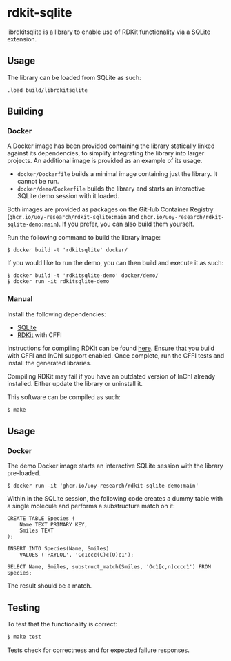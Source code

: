 # rdkit-sqlite

librdkitsqlite is a library to enable use of RDKit functionality via a SQLite extension.

## Usage

The library can be loaded from SQLite as such:

```
.load build/librdkitsqlite
```

## Building

### Docker

A Docker image has been provided containing the library statically linked against its dependencies, to simplify integrating the library into larger projects. An additional image is provided as an example of its usage.

- `docker/Dockerfile` builds a minimal image containing just the library. It cannot be run.
- `docker/demo/Dockerfile` builds the library and starts an interactive SQLite demo session with it loaded.

Both images are provided as packages on the GitHub Container Registry (`ghcr.io/uoy-research/rdkit-sqlite:main` and `ghcr.io/uoy-research/rdkit-sqlite-demo:main`). If you prefer, you can also build them yourself.

Run the following command to build the library image:

`$ docker build -t 'rdkitsqlite' docker/`

If you would like to run the demo, you can then build and execute it as such:

```
$ docker build -t 'rdkitsqlite-demo' docker/demo/
$ docker run -it rdkitsqlite-demo
```

### Manual

Install the following dependencies:

- [SQLite](https://www.sqlite.org/)
- [RDKit](https://github.com/rdkit/rdkit) with CFFI

Instructions for compiling RDKit can be found [here](https://github.com/rdkit/rdkit/blob/master/Docs/Book/Install.md). Ensure that you build with CFFI and InChI support enabled. Once complete, run the CFFI tests and install the generated libraries.

Compiling RDKit may fail if you have an outdated version of InChI already installed. Either update the library or uninstall it.

This software can be compiled as such:

```bash
$ make
```

## Usage

### Docker

The demo Docker image starts an interactive SQLite session with the library pre-loaded.

`$ docker run -it 'ghcr.io/uoy-research/rdkit-sqlite-demo:main'`


Within in the SQLite session, the following code creates a dummy table with a single molecule and performs a substructure match on it:

```
CREATE TABLE Species (
    Name TEXT PRIMARY KEY,
    Smiles TEXT
);

INSERT INTO Species(Name, Smiles)
    VALUES ('PXYLOL', 'Cc1ccc(C)c(O)c1');

SELECT Name, Smiles, substruct_match(Smiles, 'Oc1[c,n]cccc1') FROM Species;
```

The result should be a match.

## Testing

To test that the functionality is correct:

```bash
$ make test
```

Tests check for correctness and for expected failure responses.
